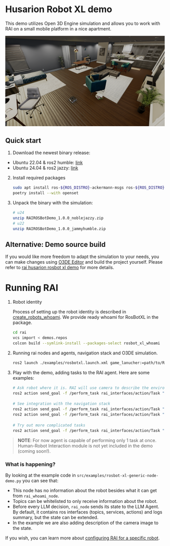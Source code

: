 # Husarion Robot XL demo

This demo utilizes Open 3D Engine simulation and allows you to work with RAI on a small mobile platform in a nice apartment.

![Screenshot1](../imgs/o3deSimulation.png)

## Quick start

1. Download the newest binary release:

- Ubuntu 22.04 & ros2 humble: [link](https://robotec-ml-roscon2024-demos.s3.eu-central-1.amazonaws.com/ROSCON_Release/RAIROSBotDemo_1.0.0_jammyhumble.zip)
- Ubuntu 24.04 & ros2 jazzy: [link](https://robotec-ml-roscon2024-demos.s3.eu-central-1.amazonaws.com/ROSCON_Release/RAIROSBotDemo_1.0.0_noblejazzy.zip)

2. Install required packages

   ```bash
   sudo apt install ros-${ROS_DISTRO}-ackermann-msgs ros-${ROS_DISTRO}-gazebo-msgs ros-${ROS_DISTRO}-control-toolbox ros-${ROS_DISTRO}-nav2-bringup
   poetry install --with openset
   ```

3. Unpack the binary with the simulation:

   ```bash
   # u24
   unzip RAIROSBotDemo_1.0.0_noblejazzy.zip
   # u22
   unzip RAIROSBotDemo_1.0.0_jammyhumble.zip
   ```

## Alternative: Demo source build

If you would like more freedom to adapt the simulation to your needs, you can make changes using
[O3DE Editor](https://www.docs.o3de.org/docs/welcome-guide/) and build the project
yourself.
Please refer to [rai husarion rosbot xl demo][rai rosbot demo] for more details.

# Running RAI

1. Robot identity

   Process of setting up the robot identity is described in [create_robots_whoami](../create_robots_whoami.md).
   We provide ready whoami for RosBotXL in the package.

   ```bash
   cd rai
   vcs import < demos.repos
   colcon build --symlink-install --packages-select rosbot_xl_whoami
   ```

2. Running rai nodes and agents, navigation stack and O3DE simulation.

   ```bash
   ros2 launch ./examples/rosbotxl.launch.xml game_lanucher:=path/to/RARAIROSBotXLDemo.GameLauncher
   ```

3. Play with the demo, adding tasks to the RAI agent. Here are some examples:

   ```bash
   # Ask robot where it is. RAI will use camera to describe the environment
   ros2 action send_goal -f /perform_task rai_interfaces/action/Task "{priority: 10, description: '', task: 'Where are you?'}"

   # See integration with the navigation stack
   ros2 action send_goal -f /perform_task rai_interfaces/action/Task "{priority: 10, description: '', task: 'Drive 1 meter forward'}"
   ros2 action send_goal -f /perform_task rai_interfaces/action/Task "{priority: 10, description: '', task: 'Spin 90 degrees'}"

   # Try out more complicated tasks
   ros2 action send_goal -f /perform_task rai_interfaces/action/Task "{priority: 10, description: '', task: ' Drive forward if the path is clear, otherwise backward'}"
   ```

> **NOTE**: For now agent is capable of performing only 1 task at once.
> Human-Robot Interaction module is not yet included in the demo (coming soon!).

### What is happening?

By looking at the example code in `src/examples/rosbot-xl-generic-node-demo.py` you can see that:

- This node has no information about the robot besides what it can get from `rai_whoami_node`.
- Topics can be whitelisted to only receive information about the robot.
- Before every LLM decision, `rai_node` sends its state to the LLM Agent. By default, it contains ros interfaces (topics, services, actions) and logs summary, but the state can be extended.
- In the example we are also adding description of the camera image to the state.

If you wish, you can learn more about [configuring RAI for a specific robot](../create_robots_whoami.md).

[rai rosbot demo]: https://github.com/RobotecAI/rai-rosbot-xl-demo

